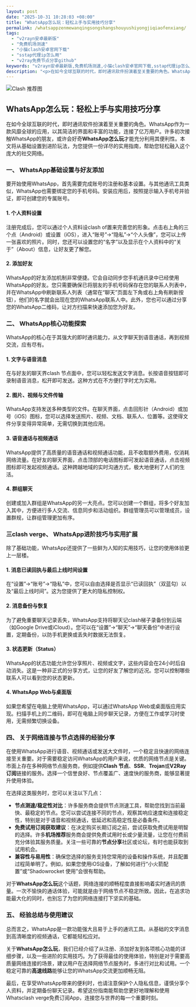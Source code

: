 ```yaml
---
layout: post
date: "2025-10-31 10:28:03 +08:00"
title: "WhatsApp怎么玩：轻松上手与实用技巧分享"
permalink: /whatsappzenmewanqingsongshangshouyushiyongjiqiaofenxiang/
tags:
  - "v2rayn安卓最新版"
  - "免费机场测速"
  - "小猫clash安卓官网下载"
  - "sstap代理ip怎么用"
  - "v2ray免费节点分享github"
keywords: "v2rayn安卓最新版,免费机场测速,小猫clash安卓官网下载,sstap代理ip怎么用,v2ray免费节点分享github"
description: "<p>在如今全球互联的时代，即时通讯软件扮演着至关重要的角色。WhatsApp作为一款风靡全球的应用，以其简洁的界面和丰富的功能，连接了亿万用户。许多初次接触WhatsApp的朋友，或许会好奇<strong>WhatsApp怎么玩</strong>才能充分利用其便利性。本文将从基础设置到进阶玩法，为您提供一份详尽的实用指南，帮助您轻松融入这个庞大的社交网络。</p>"
---
```


![Clash 推荐图](https://clashjd.github.io/assets/img/clash节点推荐购买.png)

## WhatsApp怎么玩：轻松上手与实用技巧分享

<p>在如今全球互联的时代，即时通讯软件扮演着至关重要的角色。WhatsApp作为一款风靡全球的应用，以其简洁的界面和丰富的功能，连接了亿万用户。许多初次接触WhatsApp的朋友，或许会好奇<strong>WhatsApp怎么玩</strong>才能充分利用其便利性。本文将从基础设置到进阶玩法，为您提供一份详尽的实用指南，帮助您轻松融入这个庞大的社交网络。</p>
<h3>一、 WhatsApp基础设置与好友添加</h3>
<p>要开始使用WhatsApp，首先需要完成账号的注册和基本设置。与其他通讯工具类似，WhatsApp也需要绑定您的手机号码。安装应用后，按照提示输入手机号并验证，即可创建您的专属账号。</p>
<h4>1. 个人资料设置</h4>
<p>注册完成后，您可以通过个人资料设clash of置来完善您的形象。点击右上角的三个点（Android）或设置（iOS），进入“账号”->“隐私”->“个人头像”，您可以上传一张喜欢的照片。同时，您还可以设置您的“名字”以及显示在个人资料中的“关于”（About）信息，让好友更了解您。</p>
<h4>2. 添加好友</h4>
<p>WhatsApp的好友添加机制非常便捷。它会自动同步您手机通讯录中已经使用WhatsApp的好友。您只需要确保已将朋友的手机号码保存在您的联系人列表中，并在WhatsApp中刷新联系人列表（通常在“聊天”页面左下角或右上角有刷新按钮），他们的名字就会出现在您的WhatsApp联系人中。此外，您也可以通过分享您的WhatsApp二维码，让对方扫描来快速添加您为好友。</p>
<h3>二、 WhatsApp核心功能探索</h3>
<p>WhatsApp的核心在于其强大的即时通讯能力，从文字聊天到语音通话，再到视频交流，应有尽有。</p>
<h4>1. 文字与语音消息</h4>
<p>在与好友的聊天界clash 节点面中，您可以轻松发送文字消息。长按语音按钮即可录制语音消息，松开即可发送。这种方式在不方便打字时尤为实用。</p>
<h4>2. 图片、视频与文件传输</h4>
<p>WhatsApp支持发送多种类型的文件。在聊天界面，点击回形针（Android）或加号（iOS）图标，您可以选择发送照片、视频、文档、联系人、位置等。这使得文件分享变得异常简单，无需切换到其他应用。</p>
<h4>3. 语音通话与视频通话</h4>
<p>WhatsApp提供了高质量的语音通话和视频通话功能，且不收取额外费用，仅消耗网络流量。在好友的聊天界面，点击顶部的电话图标即可发起语音通话，点击视频图标即可发起视频通话。这种跨越地域的实时沟通方式，极大地便利了人们的生活。</p>
<h4>4. 群组聊天</h4>
<p>创建或加入群组是WhatsApp的另一大亮点。您可以创建一个群组，将多个好友加入其中，方便进行多人交流、信息同步和活动组织。群组管理员可以管理成员，设置群规，让群组管理更加有序。</p>
<h3>三clash verge、 WhatsApp进阶技巧与实用扩展</h3>
<p>除了基础功能，WhatsApp还提供了一些鲜为人知的实用技巧，让您的使用体验更上一层楼。</p>
<h4>1. 消息已读回执与最后上线时间设置</h4>
<p>在“设置”->“账号”->“隐私”中，您可以自由选择是否显示“已读回执”（双蓝勾）以及“最后上线时间”。这为您提供了更大的隐私控制权。</p>
<h4>2. 消息备份与恢复</h4>
<p>为了避免重要聊天记录丢失，WhatsApp支持将聊天记clash梯子录备份到云端（如Google Drive或iCloud）。您可以在“设置”->“聊天”->“聊天备份”中进行设置，定期备份，以防手机更换或丢失时数据无法恢复。</p>
<h4>3. 状态更新（Status）</h4>
<p>WhatsApp的状态功能允许您分享照片、视频或文字，这些内容会在24小时后自动消失。这是一种非正式的分享方式，让您的好友了解您的近况。您可以控制哪些联系人可以看到您的状态更新。</p>
<h4>4. WhatsApp Web与桌面版</h4>
<p>如果您希望在电脑上使用WhatsApp，可以通过WhatsApp Web或桌面版应用实现。扫描手机上的二维码，即可在电脑上同步聊天记录，方便在工作或学习时使用，无需频繁切换设备。</p>
<h3>四、 关于网络连接与节点选择的经验分享</h3>
<p>在使用WhatsApp进行语音、视频通话或发送大文件时，一个稳定且快速的网络连接至关重要。对于需要稳定访问WhatsApp的用户来说，优质的网络节点是关键。市面上存在多种网络节点服务商，例如提供<strong>Clash 节点</strong>、<strong>SSR</strong>、<strong>Trojan</strong>或<strong>V2Ray订阅</strong>链接的服务。选择一个信誉良好、节点覆盖广、速度快的服务商，能够显著提升使用体验。</p>
<p>在选择这类服务时，您可以关注以下几点：</p>
<ul>
<li><strong>节点测速/稳定性对比</strong>：许多服务商会提供节点测速工具，帮助您找到当前最快、最稳定的节点。您可以尝试连接不同的节点，观察其响应速度和连接稳定性，特别是对于语音和视频通话，低延迟和高稳定性是必备条件。</li>
<li><strong>免费试用订阅获取建议</strong>：在决定购买长期订阅之前，尝试获取免费试用是明智的选择。许多<strong>机场推荐</strong>服务商会提供免费试用时长或少量流量，让您在付费前充分体验其服务质量。关注一些可靠的<strong>节点分享</strong>社区或论坛，有时也能获取到试用机会。</li>
<li><strong>兼容性与易用性</strong>：确保您选择的服务支持您常用的设备和操作系统，并且配置过程简单明了。例如，如果您使用iOS设备，了解如何进行“小火箭配置”或“Shadowrocket 使用”会很有帮助。</li>
</ul>
<p>对于<strong>WhatsApp怎么玩</strong>这个话题，网络连接的顺畅程度直接影响着实时通讯的质量。一次不愉快的通话体验，可能就是由于网络节点不稳定所致。因此，在追求功能最大化的同时，也别忘了为您的网络连接打下坚实的基础。</p>
<h3>五、 经验总结与使用建议</h3>
<p>总而言之，WhatsApp是一款功能强大且易于上手的通讯工具。从基础的文字消息到高清晰度的视频通话，它都能轻松应对。</p>
<p>关于<strong>WhatsApp怎么玩</strong>，我们已经介绍了从注册、添加好友到各项核心功能的详细步骤，以及一些进阶的实用技巧。为了获得最佳的使用体验，特别是对于需要高质量网络连接的场景，建议用户在选择网络节点服务时，多进行对比和试用。一个稳定可靠的<strong>高速线路</strong>能够让您的WhatsApp交流更加顺畅无阻。</p>
<p>最后，在享受WhatsApp带来的便利时，也请注意保护个人隐私信息，谨慎分享个人资料，并定期备份聊天记录。希望这份指南能帮助您更好地理解和使用Whatsclash verge免费订阅App，连接您与世界的每一个重要时刻。</p>